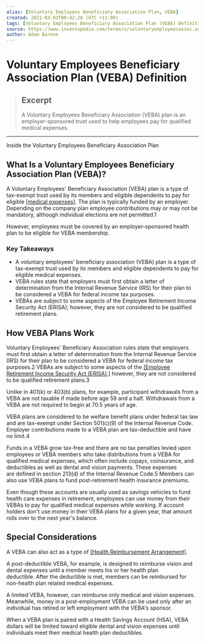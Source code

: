 ```yaml
---
alias: [Voluntary Employees Beneficiary Association Plan, VEBA]
created: 2021-03-03T00:42:28 (UTC +11:00)
tags: [Voluntary Employees Beneficiary Association Plan (VEBA) Definition, Inside the Voluntary Employees Beneficiary Association Plan]
source: https://www.investopedia.com/terms/v/voluntaryemployeesassoc.asp
author: Adam Barone
---
```


# Voluntary Employees Beneficiary Association Plan (VEBA) Definition

> ## Excerpt
> A Voluntary Employees Beneficiary Association (VEBA) plan is an employer-sponsored trust used to help employees pay for qualified medical expenses.

---

Inside the Voluntary Employees Beneficiary Association Plan
## What Is a Voluntary Employees Beneficiary Association Plan (VEBA)?

A Voluntary Employees' Beneficiary Association (VEBA) plan is a type of tax-exempt trust used by its members and eligible dependents to pay for eligible [[medical expenses]](https://www.investopedia.com/terms/m/medical-expenses.asp). The plan is typically funded by an employer. Depending on the company plan employee contributions may or may not be mandatory, although individual elections are not permitted.1

However, employees must be covered by an employer-sponsored health plan to be eligible for VEBA membership.

### Key Takeaways

-   A voluntary employees' beneficiary association (VEBA) plan is a type of tax-exempt trust used by its members and eligible dependents to pay for eligible medical expenses.
-   VEBA rules state that employers must first obtain a letter of determination from the Internal Revenue Service (IRS) for their plan to be considered a VEBA for federal income tax purposes.
-   VEBAs are subject to some aspects of the Employee Retirement Income Security Act (ERISA); however, they are not considered to be qualified retirement plans.

## How VEBA Plans Work

Voluntary Employees' Beneficiary Association rules state that employers must first obtain a letter of determination from the Internal Revenue Service (IRS) for their plan to be considered a VEBA for federal income tax purposes.2 VEBAs are subject to some aspects of the [[Employee Retirement Income Security Act (ERISA);]](https://www.investopedia.com/terms/e/erisa.asp) however, they are not considered to be qualified retirement plans.3

Unlike in 401(k) or 403(b) plans, for example, participant withdrawals from a VEBA are not taxable if made before age 59 and a half. Withdrawals from a VEBA are not required to begin at 70.5 years of age.

VEBA plans are considered to be welfare benefit plans under federal tax law and are tax-exempt under Section 501(c)(9) of the Internal Revenue Code. Employer contributions made to a VEBA plan are tax-deductible and have no limit.4

Funds in a VEBA grow tax-free and there are no tax penalties levied upon employees or VEBA members who take distributions from a VEBA for qualified medical expenses, which often include copays, coinsurance, and deductibles as well as dental and vision payments. These expenses are defined in section 213(d) of the Internal Revenue Code.5 Members can also use VEBA plans to fund post-retirement health insurance premiums.

Even though these accounts are usually used as savings vehicles to fund health care expenses in retirement, employees can use money from their VEBAs to pay for qualified medical expenses while working. If account holders don't use money in their VEBA plans for a given year, that amount rolls over to the next year's balance. 

## Special Considerations

A VEBA can also act as a type of [[Health Reimbursement Arrangement]](https://www.investopedia.com/terms/h/hra.asp).

A post-deductible VEBA, for example, is designed to reimburse vision and dental expenses until a member meets his or her health plan deductible. After the deductible is met, members can be reimbursed for non-health plan related medical expenses.

A limited VEBA, however, can reimburse only medical and vision expenses. Meanwhile, money in a post-employment VEBA can be used only after an individual has retired or left employment with the VEBA's sponsor.

When a VEBA plan is paired with a Health Savings Account (HSA), VEBA dollars will be limited toward eligible dental and vision expenses until individuals meet their medical health plan deductibles.
